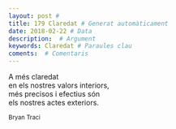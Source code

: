 ```yaml
---
layout: post #
title: 179 Claredat # Generat automàticament
date: 2018-02-22 # Data
description:  # Argument
keywords: Claredat # Paraules clau
coments:  # Comentaris
---
```


A més claredat <br />
en els nostres valors interiors, <br />
més precisos i efectius són <br />
els nostres actes exteriors. <br />

<small>Bryan Traci</small>
